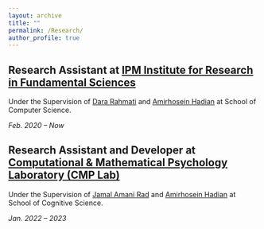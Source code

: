 ```yaml
---
layout: archive
title: ""
permalink: /Research/
author_profile: true
---
```

## Research Assistant at [IPM Institute for Research in Fundamental Sciences](http://www.ipm.ac.ir/)
Under the Supervision of  [Dara Rahmati](https://scholar.google.com/citations?user=xwJgOl0AAAAJ&hl=en) and [Amirhosein Hadian](https://scholar.google.com/citations?user=qbOoaykAAAAJ&hl=en&oi=ao) at School of Computer Science.

*Feb. 2020 – Now*

## Research Assistant and Developer at [Computational & Mathematical Psychology Laboratory (CMP Lab)](https://cmplab.sbu.ac.ir)
Under the Supervision of  [Jamal Amani Rad](https://scholar.google.com/citations?user=LA2VT8kAAAAJ&hl=en&oi=ao) and [Amirhosein Hadian](https://scholar.google.com/citations?user=qbOoaykAAAAJ&hl=en&oi=ao) at School of Cognitive Science.

*Jan. 2022 – 2023*


